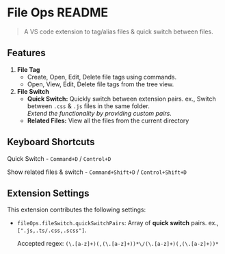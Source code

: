 # File Ops README

> A VS code extension to tag/alias files & quick switch between files.

## Features

1. **File Tag**
   - Create, Open, Edit, Delete file tags using commands.
   - Open, View, Edit, Delete file tags from the tree view.
2. **File Switch**
   - **Quick Switch:** Quickly switch between extension pairs. ex., Switch between `.css` & `.js` files in the same folder.  
     _Extend the functionality by providing custom pairs._
   - **Related Files:** View all the files from the current directory

## Keyboard Shortcuts

Quick Switch - `Command+D` / `Control+D`

Show related files & switch - `Command+Shift+D` / `Control+Shift+D`

## Extension Settings

This extension contributes the following settings:

- `fileOps.fileSwitch.quickSwitchPairs`: Array of **quick switch** pairs. ex., `[".js,.ts/.css,.scss"]`.

  Accepted regex: `(\.[a-z]+)(,(\.[a-z]+))*\/(\.[a-z]+)(,(\.[a-z]+))*`
